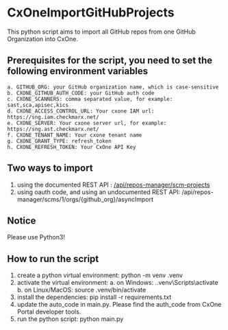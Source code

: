 # CxOneImportGitHubProjects

This python script aims to import all GitHub repos from one GitHub Organization into CxOne.

## Prerequisites for the script, you need to set the following environment variables
    a. GITHUB_ORG: your GitHub organization name, which is case-sensitive
    b. CXONE_GITHUB_AUTH_CODE: your GitHub auth code
    c. CXONE_SCANNERS: comma separated value, for example: sast,sca,apisec,kics
    d. CXONE_ACCESS_CONTROL_URL: Your cxone IAM url: https://sng.iam.checkmarx.net/
    e. CXONE_SERVER: Your cxone server url, for example: https://sng.ast.checkmarx.net/
    f. CXONE_TENANT_NAME: Your cxone tenant name
    g. CXONE_GRANT_TYPE: refresh_token
    h. CXONE_REFRESH_TOKEN: Your CxOne API Key
    

## Two ways to import  
1. using the documented REST API : [/api/repos-manager/scm-projects](https://checkmarx.stoplight.io/docs/checkmarx-one-api-reference-guide/branches/main/5yefdw9pm675i-import-code-repository)
2. using oauth code, and using an undocumented REST API:  /api/repos-manager/scms/1/orgs/{github_org}/asyncImport

## Notice
Please use Python3!

## How to run the script
1. create a python virtual environment: python -m venv .venv
2. activate the virtual environment: 
   a. on Windows: .\.venv\Scripts\activate
   b. on Linux/MacOS: source .venv/bin/activate
3. install the dependencies: pip install -r requirements.txt
4. update the auto_code in main.py. Please find the auth_code from CxOne Portal developer tools.
5. run the python script: python main.py